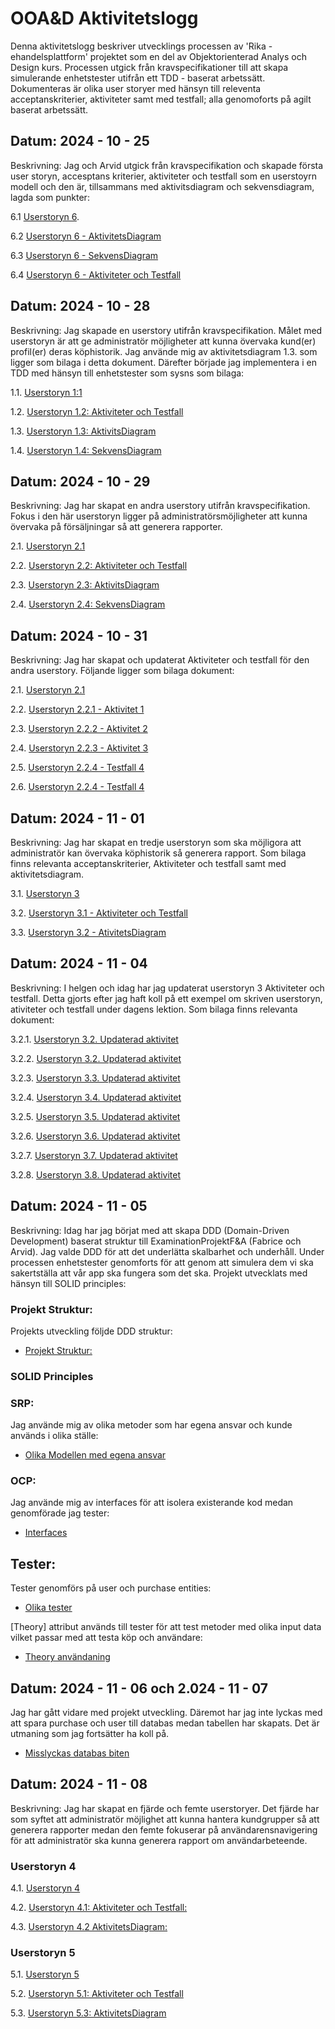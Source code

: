 # OOA&D Aktivitetslogg

Denna aktivitetslogg beskriver utvecklings processen av 'Rika - ehandelsplattform' projektet som en del av Objektorienterad Analys och Design kurs. Processen utgick från kravspecifikationer till att skapa simulerande enhetstester utifrån ett TDD - baserat arbetssätt. Dokumenteras är olika user storyer med hänsyn till releventa acceptanskriterier, aktiviteter samt med testfall; alla genomoforts på agilt baserat arbetssätt. 

## Datum: 2024 - 10 - 25
Beskrivning: Jag och Arvid utgick från kravspecifikation och skapade första user storyn, accesptans kriterier, aktiviteter och testfall som en userstoyrn modell och den är, tillsammans med aktivitsdiagram och sekvensdiagram, lagda som punkter: 

6.1 [Userstoryn 6](https://github.com/kafadotnet/ooa-d-aktivitetslogg/blob/main/6.1.%20UserStory%20%236.%20Arvid%26Fabrice.png).

6.2 [Userstoryn 6 - AktivitetsDiagram](https://github.com/kafadotnet/ooa-d-aktivitetslogg/blob/main/6.3.%20UserStory%20%236%20-%20AktivitetsDiagram.PNG)

6.3 [Userstoryn 6 - SekvensDiagram](https://github.com/kafadotnet/ooa-d-aktivitetslogg/blob/main/6.3.%20UserStory%20%236%20-%20SekvensDiagram.PNG)

6.4 [Userstoryn 6 - Aktiviteter och Testfall](https://github.com/kafadotnet/ooa-d-aktivitetslogg/blob/main/6.2.%20UserStory%20%236%20-%20Aktiviteter%26Testfall.png)

## Datum: 2024 - 10 - 28
Beskrivning: Jag skapade en userstory utifrån kravspecifikation. Målet med userstoryn är att ge administratör möjligheter att kunna övervaka kund(er) profil(er) deras köphistorik. Jag använde mig av aktivitetsdiagram 1.3. som ligger som bilaga i detta dokument. Därefter började jag implementera i en TDD med hänsyn till enhetstester som sysns som bilaga:

1.1. [Userstoryn 1:1](https://github.com/kafadotnet/ooa-d-aktivitetslogg/blob/main/1.1.%20UserStory%20%231.png)

1.2. [Userstoryn 1.2: Aktiviteter och Testfall](https://github.com/kafadotnet/ooa-d-aktivitetslogg/blob/main/1.2.%20UserStory%20%231%20-%20Aktiviteter.png)

1.3. [Userstoryn 1.3: AktivitsDiagram](https://github.com/kafadotnet/ooa-d-aktivitetslogg/blob/main/1.3.%20UserStory%20%231%20-%20AktivitetsDiagram.png)

1.4. [Userstoryn 1.4: SekvensDiagram](https://github.com/kafadotnet/ooa-d-aktivitetslogg/blob/main/1.3.%20UserStory%20%231%20-%20SekvensDiagram.png)

## Datum: 2024 - 10 - 29
Beskrivning: Jag har skapat en andra userstory utifrån kravspecifikation. Fokus i den här userstoryn ligger på administratörsmöjligheter att kunna övervaka på försäljningar så att generera rapporter.

2.1. [Userstoryn 2.1](https://github.com/kafadotnet/ooa-d-aktivitetslogg/blob/main/2.1.%20UserStoryn%20%232.%20UserStoryn%20%232.png)

2.2. [Userstoryn 2.2: Aktiviteter och Testfall](https://github.com/kafadotnet/ooa-d-aktivitetslogg/blob/main/2.2.%20UserStoryn%20%235.%20Aktiviteter%20%26%20Testfall.png)

2.3. [Userstoryn 2.3: AktivitsDiagram](https://github.com/kafadotnet/ooa-d-aktivitetslogg/blob/main/2.3.%20UserStory%20%232%20-%20AktivitetsDiagram.png)

2.4. [Userstoryn 2.4: SekvensDiagram](https://github.com/kafadotnet/ooa-d-aktivitetslogg/blob/main/2.3.%20UserStory%20%232%20-%20SekvensDiagram.png)

## Datum: 2024 - 10 - 31
Beskrivning: Jag har skapat och updaterat Aktiviteter och testfall för den andra userstory. Följande ligger som bilaga dokument:

2.1. [Userstoryn 2.1](https://github.com/kafadotnet/ooa-d-aktivitetslogg/blob/main/2.1.%20UserStoryn%20%232.%20UserStoryn%20%232.png)

2.2. [Userstoryn 2.2.1 - Aktivitet 1](https://github.com/kafadotnet/ooa-d-aktivitetslogg/blob/main/2.1.%20Atitivitet%20Detaljer.png)

2.3. [Userstoryn 2.2.2 - Aktivitet 2](https://github.com/kafadotnet/ooa-d-aktivitetslogg/blob/main/2.2.%20Atitivitet%20Detaljer.png)

2.4. [Userstoryn 2.2.3 - Aktivitet 3](https://github.com/kafadotnet/ooa-d-aktivitetslogg/blob/main/2.3.%20Atitivitet%20Detaljer.png)

2.5. [Userstoryn 2.2.4 - Testfall 4](https://github.com/kafadotnet/ooa-d-aktivitetslogg/blob/main/2.4.%20Testfall%20Detaljer.png)

2.6. [Userstoryn 2.2.4 - Testfall 4](https://github.com/kafadotnet/ooa-d-aktivitetslogg/blob/main/2.5.%20Testfall%20Detaljer.png)

## Datum: 2024 - 11 - 01
Beskrivning: Jag har skapat en tredje userstoryn som ska möjligora att administratör kan övervaka köphistorik så generera rapport. 
Som bilaga finns relevanta acceptanskriterier, Aktiviteter och testfall samt med aktivitetsdiagram.

3.1. [Userstoryn 3](https://github.com/kafadotnet/ooa-d-aktivitetslogg/blob/main/3.1.%20UserStoryn%20%233.png)

3.2. [Userstoryn 3.1 - Aktiviteter och Testfall](https://github.com/kafadotnet/ooa-d-aktivitetslogg/blob/main/3.2.%20UserStoryn%20%233.2%20-%20Aktiviteter%20Testfall.png)

3.3. [Userstoryn 3.2 - AtivitetsDiagram](https://github.com/kafadotnet/ooa-d-aktivitetslogg/blob/main/3.3.%20UserStory%20%233%20-%20AktivitetsDiagram.png)

## Datum: 2024 - 11 - 04
Beskrivning: I helgen och idag har jag updaterat userstoryn 3 Aktiviteter och testfall. Detta gjorts efter jag haft koll på ett exempel om skriven userstoryn, ativiteter och testfall under dagens lektion. Som bilaga finns relevanta dokument:

3.2.1. [Userstoryn 3.2. Updaterad aktivitet](https://github.com/kafadotnet/ooa-d-aktivitetslogg/blob/main/3.2.%20Aktivitet%20Detaljer.png)

3.2.2. [Userstoryn 3.2. Updaterad aktivitet](https://github.com/kafadotnet/ooa-d-aktivitetslogg/commit/938bd33099c76a2481f56c5103e0b8ba6327d007)

3.2.3. [Userstoryn 3.3. Updaterad aktivitet](https://github.com/kafadotnet/ooa-d-aktivitetslogg/blob/main/3.3.%20Aktivitet%20Detaljer.png)

3.2.4. [Userstoryn 3.4. Updaterad aktivitet](https://github.com/kafadotnet/ooa-d-aktivitetslogg/blob/main/3.4.%20Aktivitet%20Detaljer.png)

3.2.5. [Userstoryn 3.5. Updaterad aktivitet](https://github.com/kafadotnet/ooa-d-aktivitetslogg/blob/main/3.5.%20Aktivitet%20Detaljer.png)

3.2.6. [Userstoryn 3.6. Updaterad aktivitet](https://github.com/kafadotnet/ooa-d-aktivitetslogg/blob/main/3.6.%20Aktivitet%20Detaljer.png)

3.2.7. [Userstoryn 3.7. Updaterad aktivitet](https://github.com/kafadotnet/ooa-d-aktivitetslogg/blob/main/3.7.%20Aktivitet%20Detaljer.png)

3.2.8. [Userstoryn 3.8. Updaterad aktivitet](https://github.com/kafadotnet/ooa-d-aktivitetslogg/blob/main/3.9.%20Aktivitet%20Detaljer.png)

## Datum: 2024 - 11 - 05
Beskrivning: Idag har jag börjat med att skapa DDD (Domain-Driven Development) baserat struktur till ExaminationProjektF&A (Fabrice och Arvid). Jag valde DDD för att det underlätta skalbarhet och underhåll. Under processen enhetstester genomforts för att genom att simulera dem vi ska sakertställa att vår app ska fungera som det ska. Projekt utvecklats med hänsyn till SOLID principles:

### Projekt Struktur:
Projekts utveckling följde DDD struktur:
- [Projekt Struktur:](https://github.com/kafadotnet/ooa-d-aktivitetslogg/blob/main/1.%20Projekt%20DDD%20Struktur.png)

### SOLID Principles
### SRP: 
Jag använde mig av olika metoder som har egena ansvar och kunde används i olika ställe:

- [Olika Modellen med egena ansvar](https://github.com/kafadotnet/ooa-d-aktivitetslogg/blob/main/8.%20Models%20single%20responsibility.png)

### OCP:
Jag använde mig av interfaces för att isolera existerande kod medan genomförade jag tester:

- [Interfaces](https://github.com/kafadotnet/ooa-d-aktivitetslogg/blob/main/2.%20.png)

## Tester:
Tester genomförs på user och purchase entities:

- [Olika tester](https://github.com/kafadotnet/ooa-d-aktivitetslogg/blob/main/10.%20Olika%20Tester.png)

[Theory] attribut används till tester för att test metoder med olika input data vilket passar med att testa köp och användare:

- [Theory användaning](https://github.com/kafadotnet/ooa-d-aktivitetslogg/blob/main/4.%20User%20Entity%20Test.png)

## Datum: 2024 - 11 - 06 och 2.024 - 11 - 07
Jag har gått vidare med projekt utveckling. Däremot har jag inte lyckas med att spara purchase och user till databas medan tabellen har skapats. Det är utmaning som jag fortsätter ha koll på.

- [Misslyckas databas biten](https://github.com/kafadotnet/ooa-d-aktivitetslogg/blob/main/swagger.png)

## Datum: 2024 - 11 - 08
Beskrivning: Jag har skapat en fjärde och femte userstoryer. Det fjärde har som syftet att administratör möjlighet att kunna hantera kundgrupper så att generera rapporter medan den femte fokuserar på användarensnavigering för att administratör ska kunna generera rapport om användarbeteende.

### Userstoryn 4
4.1. [Userstoryn 4](https://github.com/kafadotnet/ooa-d-aktivitetslogg/blob/main/4.1.%20UserStoryn%20%234.png)

4.2. [Userstoryn 4.1: Aktiviteter och Testfall:](https://github.com/kafadotnet/ooa-d-aktivitetslogg/blob/main/4.2.%20UserStoryn%20%234.%20Aktiviteter%20%26%20Testfall.png)

4.3. [Userstoryn 4.2 AktivitetsDiagram:](https://github.com/kafadotnet/ooa-d-aktivitetslogg/blob/main/4.3.%20AktivitetsDiagram.png)

### Userstoryn 5
5.1. [Userstoryn 5](https://github.com/kafadotnet/ooa-d-aktivitetslogg/blob/main/5.1.%20UserStoryn%20%235.%20Acceptanskriterier.png)

5.2. [Userstoryn 5.1: Aktiviteter och Testfall](https://github.com/kafadotnet/ooa-d-aktivitetslogg/blob/main/5.2.%20UserStoryn%20%235.%20Aktiviteter%20%26%20Testfall.png)

5.3. [Userstoryn 5.3: AktivitetsDiagram](https://github.com/kafadotnet/ooa-d-aktivitetslogg/blob/main/5.3.%20AktivitetsDiagram.png)


